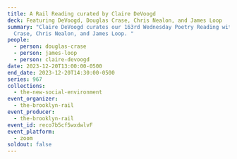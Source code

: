 ```yaml
---
title: A Rail Reading curated by Claire DeVoogd
deck: Featuring DeVoogd, Douglas Crase, Chris Nealon, and James Loop
summary: "Claire DeVoogd curates our 163rd Wednesday Poetry Reading with Douglas
  Crase, Chris Nealon, and James Loop. "
people:
  - person: douglas-crase
  - person: james-loop
  - person: claire-devoogd
date: 2023-12-20T13:00:00-0500
end_date: 2023-12-20T14:30:00-0500
series: 967
collections:
  - the-new-social-environment
event_organizer:
  - the-brooklyn-rail
event_producer:
  - the-brooklyn-rail
event_id: reco7b5cf5wxdwlvF
event_platform:
  - zoom
soldout: false
---
```

